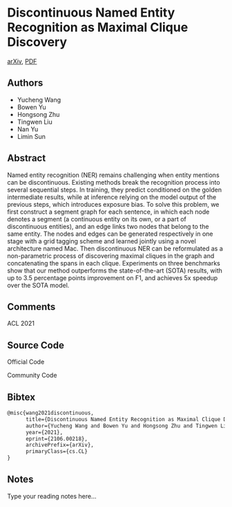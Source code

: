 
# Discontinuous Named Entity Recognition as Maximal Clique Discovery

[arXiv](https://arxiv.org/abs/2106.0218), [PDF](https://arxiv.org/pdf/2106.0218.pdf)

## Authors

- Yucheng Wang
- Bowen Yu
- Hongsong Zhu
- Tingwen Liu
- Nan Yu
- Limin Sun

## Abstract

Named entity recognition (NER) remains challenging when entity mentions can be discontinuous. Existing methods break the recognition process into several sequential steps. In training, they predict conditioned on the golden intermediate results, while at inference relying on the model output of the previous steps, which introduces exposure bias. To solve this problem, we first construct a segment graph for each sentence, in which each node denotes a segment (a continuous entity on its own, or a part of discontinuous entities), and an edge links two nodes that belong to the same entity. The nodes and edges can be generated respectively in one stage with a grid tagging scheme and learned jointly using a novel architecture named Mac. Then discontinuous NER can be reformulated as a non-parametric process of discovering maximal cliques in the graph and concatenating the spans in each clique. Experiments on three benchmarks show that our method outperforms the state-of-the-art (SOTA) results, with up to 3.5 percentage points improvement on F1, and achieves 5x speedup over the SOTA model.

## Comments

ACL 2021

## Source Code

Official Code



Community Code



## Bibtex

```tex
@misc{wang2021discontinuous,
      title={Discontinuous Named Entity Recognition as Maximal Clique Discovery}, 
      author={Yucheng Wang and Bowen Yu and Hongsong Zhu and Tingwen Liu and Nan Yu and Limin Sun},
      year={2021},
      eprint={2106.00218},
      archivePrefix={arXiv},
      primaryClass={cs.CL}
}
```

## Notes

Type your reading notes here...

